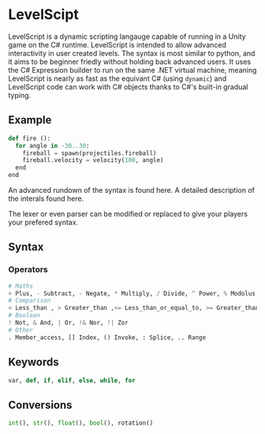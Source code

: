 # LevelScipt

LevelScript is a dynamic scripting langauge capable of running in a Unity game on the C# runtime. LevelScript is intended to allow advanced interactivity in user created levels. The syntax is most similar to python, and it aims to be beginner friedly without holding back advanced users. It uses the C# Expression builder to run on the same .NET virtual machine, meaning LevelScript is nearly as fast as the equivant C# (using `dynamic`) and LevelScript code can work with C# objects thanks to C#'s built-in gradual typing.

## Example
```python
def fire ():
  for angle in -30..30:
    fireball = spawn(projectiles.fireball)
    fireball.velocity = velocity(100, angle)
  end
end
```
An advanced rundown of the syntax is found here.
A detailed description of the interals found here.

The lexer or even parser can be modified or replaced to give your players your prefered syntax.
## Syntax

### Operators
```python
# Maths
+ Plus, - Subtract, - Negate, * Multiply, / Divide, ^ Power, % Modolus,
# Comparison
< Less_than , > Greater_than ,<= Less_than_or_equal_to, >= Greater_than_or_equal_to, == Equal_to
# Boolean
! Not, & And, | Or, !& Nor, !| Zor
# Other
. Member_access, [] Index, () Invoke, : Splice, .. Range
```
## Keywords
```python
var, def, if, elif, else, while, for
```
## Conversions
```python
int(), str(), float(), bool(), rotation()
```

